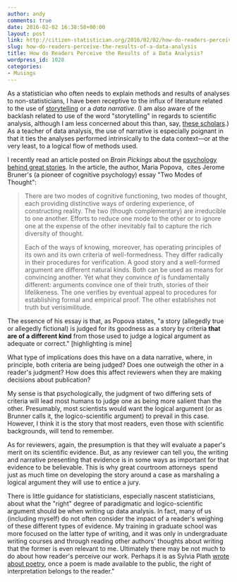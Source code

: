 ```yaml
---
author: andy
comments: true
date: 2016-02-02 16:38:58+00:00
layout: post
link: http://citizen-statistician.org/2016/02/02/how-do-readers-perceive-the-results-of-a-data-analysis/
slug: how-do-readers-perceive-the-results-of-a-data-analysis
title: How do Readers Perceive the Results of a Data Analysis?
wordpress_id: 1028
categories:
- Musings
---
```


As a statistician who often needs to explain methods and results of analyses to non-statisticians, I have been receptive to the influx of literature related to the use of [storytelling](http://www.nature.com/nmeth/journal/v10/n8/full/nmeth.2571.html) or a _data narrative_. (I am also aware of the backlash related to use of the word "storytelling" in regards to scientific analysis, although I am less concerned about this than, say, [these scholars](http://www.nature.com/nmeth/journal/v10/n11/full/nmeth.2699.html).) As a teacher of data analysis, the use of narrative is especially poignant in that it ties the analyses performed intrinsically to the data context—or at the very least, to a logical flow of methods used.

I recently read an article posted on _Brain Pickings_ about the [psychology behind great stories](https://www.brainpickings.org/2016/01/20/jerome-bruner-actual-minds-possible-worlds-storytelling/). In the article, the author, Maria Popova,  cites Jerome Bruner's (a pioneer of cognitive psychology) essay "Two Modes of Thought":


<blockquote>There are two modes of cognitive functioning, two modes of thought, each providing distinctive ways of ordering experience, of constructing reality. The two (though complementary) are irreducible to one another. Efforts to reduce one mode to the other or to ignore one at the expense of the other inevitably fail to capture the rich diversity of thought.

Each of the ways of knowing, moreover, has operating principles of its own and its own criteria of well-formedness. They differ radically in their procedures for verification. A good story and a well-formed argument are different natural kinds. Both can be used as means for convincing another. Yet what they convince _of_ is fundamentally different: arguments convince one of their truth, stories of their lifelikeness. The one verifies by eventual appeal to procedures for establishing formal and empirical proof. The other establishes not truth but verisimilitude.</blockquote>


The essence of his essay is that, as Popova states, "a story (allegedly true or allegedly fictional) is judged for its goodness as a story by criteria **that are of a different kind** from those used to judge a logical argument as adequate or correct." [highlighting is mine]

What type of implications does this have on a data narrative, where, in principle, both criteria are being judged? Does one outweigh the other in a reader's judgment? How does this affect reviewers when they are making decisions about publication?

My sense is that psychologically, the judgment of two differing sets of criteria will lead most humans to judge one as being more salient than the other. Presumably, most scientists would want the logical argument (or as Brunner calls it, the logico-scientific argument) to prevail in this case. However, I think it is the story that most readers, even those with scientific backgrounds, will tend to remember.

As for reviewers, again, the presumption is that they will evaluate a paper's merit on its scientific evidence. But, as any reviewer can tell you, the writing and narrative presenting that evidence is in some ways as important for that evidence to be believable. This is why great courtroom attorneys  spend just as much time on developing the story around a case as marshaling a logical argument they will use to entice a jury.

There is little guidance for statisticians, especially nascent statisticians, about what the "right" degree of paradigmatic and logico-scientific argument should be when writing up data analysis. In fact, many of us (including myself) do not often consider the impact of a reader's weighing of these different types of evidence. My training in graduate school was more focused on the latter type of writing, and it was only in undergraduate writing courses and through reading other authors' thoughts about writing that the former is even relevant to me. Ultimately there may be not much to do about how reader's perceive our work. Perhaps it is as Sylvia Plath [wrote about poetry](https://www.brainpickings.org/2015/07/03/sylvia-plath-letters-home-first-tragic-poem/), once a poem is made available to the public, the right of interpretation belongs to the reader."
